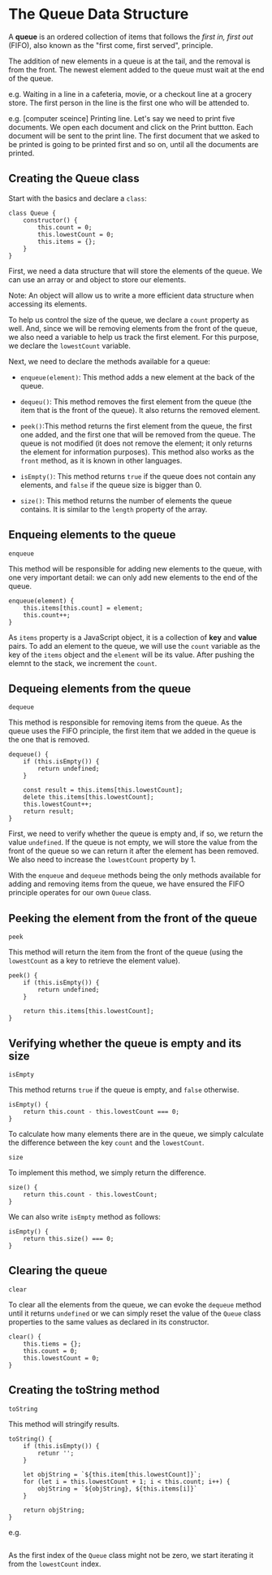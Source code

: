 # The Queue Data Structure

A **queue** is an ordered collection of items that follows the *first in, first out* (FIFO), also known as the "first come, first served", principle.

The addition of new elements in a queue is at the tail, and the removal is from the front. The newest element added to the queue must wait at the end of the queue.

e.g. Waiting in a line in a cafeteria, movie, or a checkout line at a grocery store. The first person in the line is the first one who will be attended to.

e.g. [computer sceince] Printing line. Let's say we need to print five documents. We open each document and click on the Print buttton. Each document will be sent to the print line. The first document that we asked to be printed is going to be printed first and so on, until all the documents are printed.


## Creating the Queue class

Start with the basics and declare a `class`:
```
class Queue {
    constructor() {
        this.count = 0;
        this.lowestCount = 0;
        this.items = {};
    }
}
```

First, we need a data structure that will store the elements of the queue. We can use an array or and object to store our elements.

Note: An object will allow us to write a more efficient data structure when accessing its elements.

To help us control the size of the queue, we declare a `count` property as well. And, since we will be removing elements from the front of the queue, we also need a variable to help us track the first element. For this purpose, we declare the `lowestCount` variable.

Next, we need to declare the methods available for a queue:

* `enqueue(element)`: This method adds a new element at the back of the queue.

* `dequeu()`: This method removes the first element from the queue (the item that is the front of the queue). It also returns the removed element.

* `peek()`:This method returns the first element from the queue, the first one added, and the first one that will be removed from the queue. The queue is not modified (it does not remove the element; it only returns the element for information purposes). This method also works as the `front` method, as it is known in other languages.

* `isEmpty()`: This method returns `true` if the queue does not contain any elements, and `false` if the queue size is bigger than 0.

* `size()`: This method returns the number of elements the queue contains. It is similar to the `length` property of the array.


## Enqueing elements to the queue

`enqueue`

This method will be responsible for adding new elements to the queue, with one very important detail: we can only add new elements to the end of the queue.

```
enqueue(element) {
    this.items[this.count] = element;
    this.count++;
}
```

As `items` property is a JavaScript object, it is a collection of **key** and **value** pairs. To add an element to the queue, we will use the `count` variable as the key of the `items` object and the `element` will be its value. After pushing the elemnt to the stack, we increment the `count`.


## Dequeing elements from the queue

`dequeue`

This method is responsible for removing items from the queue. As the queue uses the FIFO principle, the first item that we added in the queue is the one that is removed.

```
dequeue() {
    if (this.isEmpty()) {
        return undefined;
    }

    const result = this.items[this.lowestCount];
    delete this.items[this.lowestCount];
    this.lowestCount++;
    return result;
}
```

First, we need to verify whether the queue is empty and, if so, we return the value `undefined`. If the queue is not empty, we will store the value from the front of the queue so we can return it after the element has been removed. We also need to increase the `lowestCount` property by 1.

With the `enqueue` and `dequeue` methods being the only methods available for adding and removing items from the queue, we have ensured the FIFO principle operates for our own `Queue` class.


## Peeking the element from the front of the queue

`peek`

This method will return the item from the front of the queue (using the `lowestCount` as a key to retrieve the element value).

```
peek() {
    if (this.isEmpty()) {
        return undefined;
    }

    return this.items[this.lowestCount];
}
```


## Verifying whether the queue is empty and its size

`isEmpty`

This method returns `true` if the queue is empty, and `false` otherwise.

```
isEmpty() {
    return this.count - this.lowestCount === 0;
}
```

To calculate how many elements there are in the queue, we simply calculate the difference between the key `count` and the `lowestCount`.


`size`

To implement this method, we simply return the difference.

```
size() {
    return this.count - this.lowestCount;
}
```

We can also write `isEmpty` method as follows:

```
isEmpty() {
    return this.size() === 0;
}
```


## Clearing the queue

`clear`

To clear all the elements from the queue, we can evoke the `dequeue` method until it returns `undefined` or we can simply reset the value of the `Queue` class properties to the same values as declared in its constructor.

```
clear() {
    this.tiems = {};
    this.count = 0;
    this.lowestCount = 0;
}
```


## Creating the toString method

`toString`

 This method will stringify results.

```
toString() {
    if (this.isEmpty()) {
        retunr '';
    }

    let objString = `${this.item[this.lowestCount]}`;
    for (let i = this.lowestCount + 1; i < this.count; i++) {
        objString = `${objString}, ${this.items[i]}`
    }

    return objString;
}
```

 e.g.
```

```

As the first index of the `Queue` class might not be zero, we start iterating it from the `lowestCount` index.